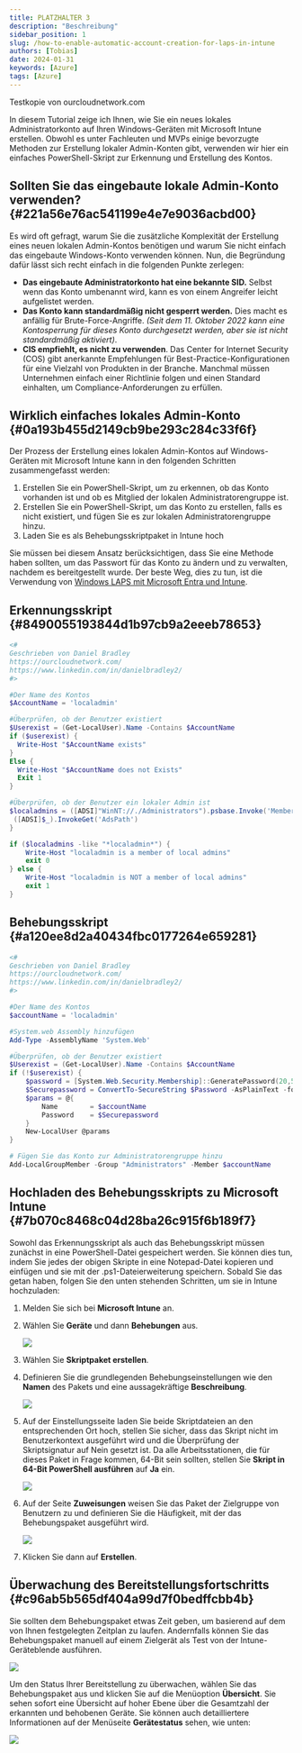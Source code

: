 ```yaml
---
title: PLATZHALTER 3
description: "Beschreibung"
sidebar_position: 1
slug: /how-to-enable-automatic-account-creation-for-laps-in-intune
authors: [Tobias]
date: 2024-01-31
keywords: [Azure]
tags: [Azure]
---
```




Testkopie von ourcloudnetwork.com


In diesem Tutorial zeige ich Ihnen, wie Sie ein neues lokales Administratorkonto auf Ihren Windows-Geräten mit Microsoft Intune erstellen. Obwohl es unter Fachleuten und MVPs einige bevorzugte Methoden zur Erstellung lokaler Admin-Konten gibt, verwenden wir hier ein einfaches PowerShell-Skript zur Erkennung und Erstellung des Kontos.


## **Sollten Sie das eingebaute lokale Admin-Konto verwenden?** {#221a56e76ac541199e4e7e9036acbd00}


Es wird oft gefragt, warum Sie die zusätzliche Komplexität der Erstellung eines neuen lokalen Admin-Kontos benötigen und warum Sie nicht einfach das eingebaute Windows-Konto verwenden können. Nun, die Begründung dafür lässt sich recht einfach in die folgenden Punkte zerlegen:


- **Das eingebaute Administratorkonto hat eine bekannte SID.** Selbst wenn das Konto umbenannt wird, kann es von einem Angreifer leicht aufgelistet werden.
- **Das Konto kann standardmäßig nicht gesperrt werden.** Dies macht es anfällig für Brute-Force-Angriffe. _(Seit dem 11. Oktober 2022 kann eine Kontosperrung für dieses Konto durchgesetzt werden, aber sie ist nicht standardmäßig aktiviert)_.
- **CIS empfiehlt, es nicht zu verwenden**. Das Center for Internet Security (COS) gibt anerkannte Empfehlungen für Best-Practice-Konfigurationen für eine Vielzahl von Produkten in der Branche. Manchmal müssen Unternehmen einfach einer Richtlinie folgen und einen Standard einhalten, um Compliance-Anforderungen zu erfüllen.



## **Wirklich einfaches lokales Admin-Konto** {#0a193b455d2149cb9be293c284c33f6f}


Der Prozess der Erstellung eines lokalen Admin-Kontos auf Windows-Geräten mit Microsoft Intune kann in den folgenden Schritten zusammengefasst werden:


1. Erstellen Sie ein PowerShell-Skript, um zu erkennen, ob das Konto vorhanden ist und ob es Mitglied der lokalen Administratorengruppe ist.
2. Erstellen Sie ein PowerShell-Skript, um das Konto zu erstellen, falls es nicht existiert, und fügen Sie es zur lokalen Administratorengruppe hinzu.
3. Laden Sie es als Behebungsskriptpaket in Intune hoch



Sie müssen bei diesem Ansatz berücksichtigen, dass Sie eine Methode haben sollten, um das Passwort für das Konto zu ändern und zu verwalten, nachdem es bereitgestellt wurde. Der beste Weg, dies zu tun, ist die Verwendung von [Windows LAPS mit Microsoft Entra und Intune](https://ourcloudnetwork.com/how-to-deploy-microsoft-entra-laps-with-intune-step-by-step/).


## **Erkennungsskript** {#8490055193844d1b97cb9a2eeeb78653}


```powershell
<#
Geschrieben von Daniel Bradley
https://ourcloudnetwork.com/
https://www.linkedin.com/in/danielbradley2/
#>

#Der Name des Kontos
$AccountName = 'localadmin'

#Überprüfen, ob der Benutzer existiert
$Userexist = (Get-LocalUser).Name -Contains $AccountName
if ($userexist) {
  Write-Host "$AccountName exists"
}
Else {
  Write-Host "$AccountName does not Exists"
  Exit 1
}

#Überprüfen, ob der Benutzer ein lokaler Admin ist
$localadmins = ([ADSI]"WinNT://./Administrators").psbase.Invoke('Members') | % {
 ([ADSI]$_).InvokeGet('AdsPath')
}

if ($localadmins -like "*localadmin*") {
    Write-Host "localadmin is a member of local admins"
    exit 0
} else {
    Write-Host "localadmin is NOT a member of local admins"
    exit 1
}
```


## **Behebungsskript** {#a120ee8d2a40434fbc0177264e659281}


```powershell
<#
Geschrieben von Daniel Bradley
https://ourcloudnetwork.com/
https://www.linkedin.com/in/danielbradley2/
#>

#Der Name des Kontos
$accountName = 'localadmin'

#System.web Assembly hinzufügen
Add-Type -AssemblyName 'System.Web'

#Überprüfen, ob der Benutzer existiert
$Userexist = (Get-LocalUser).Name -Contains $AccountName
if (!$userexist) {
    $password = [System.Web.Security.Membership]::GeneratePassword(20,5)
    $Securepassword = ConvertTo-SecureString $Password -AsPlainText -force
    $params = @{
        Name        = $accountName
        Password    = $Securepassword
    }
    New-LocalUser @params
}

# Fügen Sie das Konto zur Administratorengruppe hinzu
Add-LocalGroupMember -Group "Administrators" -Member $accountName
```


## **Hochladen des Behebungsskripts zu Microsoft Intune** {#7b070c8468c04d28ba26c915f6b189f7}


Sowohl das Erkennungsskript als auch das Behebungsskript müssen zunächst in eine PowerShell-Datei gespeichert werden. Sie können dies tun, indem Sie jedes der obigen Skripte in eine Notepad-Datei kopieren und einfügen und sie mit der .ps1-Dateierweiterung speichern. Sobald Sie das getan haben, folgen Sie den unten stehenden Schritten, um sie in Intune hochzuladen:


1. Melden Sie sich bei **Microsoft Intune** an.
2. Wählen Sie **Geräte** und dann **Behebungen** aus.

	![](./how-to-enable-automatic-account-creation-for-laps-in-intune.0648964c-7a73-4a9e-afba-f959280bd67d.png)

3. Wählen Sie **Skriptpaket erstellen**.
4. Definieren Sie die grundlegenden Behebungseinstellungen wie den **Namen** des Pakets und eine aussagekräftige **Beschreibung**.

	![](./how-to-enable-automatic-account-creation-for-laps-in-intune.fb8bf7bc-78c0-4479-a36d-b7ae6e0dc3c2.png)

5. Auf der Einstellungsseite laden Sie beide Skriptdateien an den entsprechenden Ort hoch, stellen Sie sicher, dass das Skript nicht im Benutzerkontext ausgeführt wird und die Überprüfung der Skriptsignatur auf Nein gesetzt ist. Da alle Arbeitsstationen, die für dieses Paket in Frage kommen, 64-Bit sein sollten, stellen Sie **Skript in 64-Bit PowerShell ausführen** auf **Ja** ein.

	![](./how-to-enable-automatic-account-creation-for-laps-in-intune.00737807-7dc7-4402-8d17-2194011d13bf.png)



1. Auf der Seite **Zuweisungen** weisen Sie das Paket der Zielgruppe von Benutzern zu und definieren Sie die Häufigkeit, mit der das Behebungspaket ausgeführt wird.

	![](./how-to-enable-automatic-account-creation-for-laps-in-intune.7a15b922-ce76-4acc-91d4-8af0359259fc.png)

2. Klicken Sie dann auf **Erstellen**.

## **Überwachung des Bereitstellungsfortschritts** {#c96ab5b565df404a99d7f0bedffcbb4b}


Sie sollten dem Behebungspaket etwas Zeit geben, um basierend auf dem von Ihnen festgelegten Zeitplan zu laufen. Andernfalls können Sie das Behebungspaket manuell auf einem Zielgerät als Test von der Intune-Geräteblende ausführen.


![](./how-to-enable-automatic-account-creation-for-laps-in-intune.a6147d35-bd21-4ecd-9183-b591849ff7d4.png)


Um den Status Ihrer Bereitstellung zu überwachen, wählen Sie das Behebungspaket aus und klicken Sie auf die Menüoption **Übersicht**. Sie sehen sofort eine Übersicht auf hoher Ebene über die Gesamtzahl der erkannten und behobenen Geräte. Sie können auch detailliertere Informationen auf der Menüseite **Gerätestatus** sehen, wie unten:


![](./how-to-enable-automatic-account-creation-for-laps-in-intune.440e6b6d-4c62-454e-8011-95046ad321ed.png)
